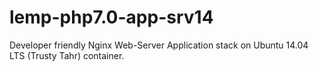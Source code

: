 # lemp-php7.0-app-srv14
Developer friendly Nginx Web-Server Application stack on Ubuntu 14.04 LTS (Trusty Tahr) container.
